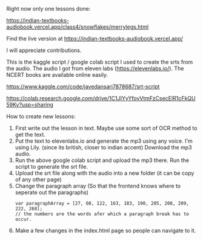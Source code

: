 Right now only one lessons done:

https://indian-textbooks-audiobook.vercel.app/class4/snowflakes/merrylegs.html

Find the live version at https://indian-textbooks-audiobook.vercel.app/

I will appreciate contributions.

This is the kaggle script / google colab script I used to create the srts from the audio. The audio I got from eleven labs (https://elevenlabs.io/). The NCERT books are available online easily.

https://www.kaggle.com/code/javedansari7878687/srt-script

https://colab.research.google.com/drive/1C1JIYyYfovVtmFzCsecElR1cFkQU59Ky?usp=sharing


How to create new lessons:
1. First write out the lesson in text. Maybe use some sort of OCR method to get the text.
2. Put the text to elevenlabs.io and generate the mp3 using any voice. I'm using Lily. (since its british, closer to indian accent) Download the mp3 audio.
3. Run the above google colab script and upload the mp3 there. Run the script to generate the srt file.
4. Upload the srt file along with the audio into a new folder (it can be copy of any other page)
5. Change the paragraph array (So that the frontend knows where to seperate out the paragraphs)
   ```
   var paragraphArray = [27, 60, 122, 163, 183, 190, 205, 208, 209, 222, 268];
   // the numbers are the words afer which a paragraph break has to occur.
   ```
7. Make a few changes in the index.html page so people can navigate to it.
